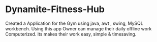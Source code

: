 # Dynamite-Fitness-Hub
Created a Application for the Gym using java, awt , swing, MySQL workbench. Using this app Owner can manage their daily offline work Computerized. its makes their work easy, simple &amp; timesaving.
